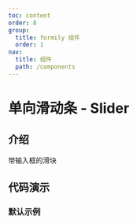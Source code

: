 ```yaml
---
toc: content
order: 8
group:
  title: formily 组件
  order: 1
nav:
  title: 组件
  path: /components
---
```


# 单向滑动条 - Slider

## 介绍

带输入框的滑块

## 代码演示

### 默认示例

<code src="./demos/default.tsx"></code>

<API></API>
